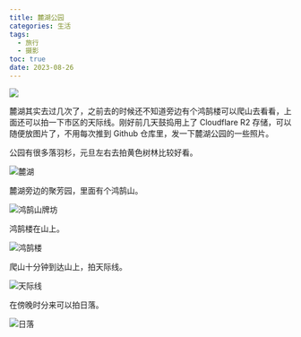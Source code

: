 ```yaml
---
title: 麓湖公园
categories: 生活
tags:
  - 旅行
  - 摄影
toc: true
date: 2023-08-26
---
```


![](https://i.zguishen.com/2023/11/c23b417c4a38c14d18e264955d00f3a8.jpg)

麓湖其实去过几次了，之前去的时候还不知道旁边有个鸿鹄楼可以爬山去看看，上面还可以拍一下市区的天际线。刚好前几天鼓捣用上了 Cloudflare R2 存储，可以随便放图片了，不用每次推到 Github 仓库里，发一下麓湖公园的一些照片。

<!-- more -->

公园有很多落羽杉，元旦左右去拍黄色树林比较好看。

![麓湖](https://i.zguishen.com/2023/11/96f498ebdef218894af20ec1b752057a.jpg)

麓湖旁边的聚芳园，里面有个鸿鹄山。

![鸿鹄山牌坊](https://i.zguishen.com/2023/11/ee524c292a19732c499b02a0bb3dfc1f.jpg)

鸿鹄楼在山上。

![鸿鹄楼](https://i.zguishen.com/2023/11/ac97cd1a466f440906e201844d582abe.jpg)

爬山十分钟到达山上，拍天际线。

![天际线](https://i.zguishen.com/2023/11/538becf83da05bada9ee614ec1debdff.jpg)

在傍晚时分来可以拍日落。

![日落](https://i.zguishen.com/2023/11/c765e01f1004b07950313592bae5a155.jpg)




